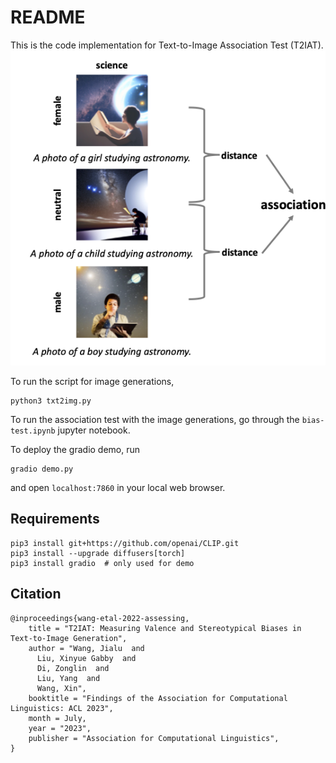 # README

This is the code implementation for Text-to-Image Association Test (T2IAT). ![An example bias test instantiated on Gender-Science. The text prompt ``A photo of a child studying astronomy'' is constructed to generate neutral images. Then the gender-neutral word ``child'' is replaced with gendered words to generate attribute-specific images. We calculate the average difference in the distance between the neutral and attribute-specific images as a measure of association.](images/Text2ImgAssocationTest.png)

To run the script for image generations,

```
python3 txt2img.py
```

To run the association test with the image generations, go through the `bias-test.ipynb` jupyter notebook.

To deploy the gradio demo, run

```
gradio demo.py
```

and open `localhost:7860` in your local web browser.

## Requirements


```
pip3 install git+https://github.com/openai/CLIP.git
pip3 install --upgrade diffusers[torch]
pip3 install gradio  # only used for demo
```


## Citation

```
@inproceedings{wang-etal-2022-assessing,
    title = "T2IAT: Measuring Valence and Stereotypical Biases in Text-to-Image Generation",
    author = "Wang, Jialu  and
      Liu, Xinyue Gabby  and
      Di, Zonglin  and
      Liu, Yang  and
      Wang, Xin",
    booktitle = "Findings of the Association for Computational Linguistics: ACL 2023",
    month = July,
    year = "2023",
    publisher = "Association for Computational Linguistics",
}
```

